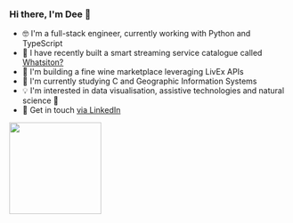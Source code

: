 <h3>Hi there, I'm Dee 👋</h3>

- 🤓 I'm a full-stack engineer, currently working with Python and TypeScript
- 🎥 I have recently built a smart streaming service catalogue called [Whatsiton?](https://github.com/dalilakatialeo/whatsiton)
- 🍷 I'm building a fine wine marketplace leveraging LivEx APIs
- 🌱 I'm currently studying C and Geographic Information Systems
- 💡 I'm interested in data visualisation, assistive technologies and natural science 🤗
- 💌 Get in touch [via LinkedIn](https://www.linkedin.com/in/dalila-k-leo-125099156/) 

<p>
<img src="https://github-readme-stats.vercel.app/api/top-langs/?username=dalilakatialeo&layout=compact&theme=vue" height="165">
  </p>
